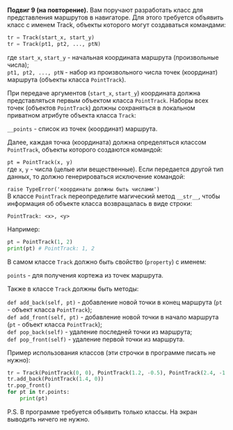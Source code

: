 **Подвиг 9 (на повторение).** Вам поручают разработать класс для представления маршрутов в навигаторе.
Для этого требуется объявить класс с именем Track, объекты которого могут создаваться командами:

```python
tr = Track(start_x, start_y)
tr = Track(pt1, pt2, ..., ptN)
```

где `start_x`, `start_y` - начальная координата маршрута (произвольные числа); \
`pt1, pt2, ..., ptN` - набор из произвольного числа точек (координат) маршрута (объекты класса `PointTrack`).

При передаче аргументов (`start_x`, `start_y`) координата должна представляться первым объектом класса `PointTrack`.
Наборы всех точек (объектов `PointTrack`) должны сохраняться в локальном приватном атрибуте объекта класса `Track`:

`__points` - список из точек (координат) маршрута.

Далее, каждая точка (координата) должна определяться классом `PointTrack`, объекты которого создаются командой:

`pt = PointTrack(x, y)` \
где `x`, `y` - числа (целые или вещественные).
Если передается другой тип данных, то должно генерироваться исключение командой:

`raise TypeError('координаты должны быть числами')` \
В классе `PointTrack` переопределите магический метод `__str__`, чтобы информация об объекте класса возвращалась 
в виде строки:

`PointTrack: <x>, <y>`

Например:

```python
pt = PointTrack(1, 2)
print(pt) # PointTrack: 1, 2
```

В самом классе `Track` должно быть свойство (`property`) с именем:

`points` - для получения кортежа из точек маршрута.

Также в классе `Track` должны быть методы:

`def add_back(self, pt)` - добавление новой точки в конец маршрута (`pt` - объект класса `PointTrack`); \
`def add_front(self, pt)` - добавление новой точки в начало маршрута (`pt` - объект класса `PointTrack`); \
`def pop_back(self)` - удаление последней точки из маршрута; \
`def pop_front(self)` - удаление первой точки из маршрута.

Пример использования классов (эти строчки в программе писать не нужно):

```python
tr = Track(PointTrack(0, 0), PointTrack(1.2, -0.5), PointTrack(2.4, -1.5))
tr.add_back(PointTrack(1.4, 0))
tr.pop_front()
for pt in tr.points:
    print(pt)
```

P.S. В программе требуется объявить только классы. На экран выводить ничего не нужно.